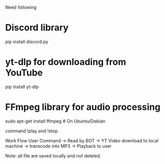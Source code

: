 Need following 
# Discord library
pip install discord.py

# yt-dlp for downloading from YouTube
pip install yt-dlp

# FFmpeg library for audio processing
sudo apt-get install ffmpeg  # On Ubuntu/Debian

command !play and !stop

Work Flow
User Command -> Read by BOT -> YT Video download to local machine -> transcode into MP3 -> Playback to user

Note: all file are saved locally and not deleted.
